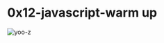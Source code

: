# 0x12-javascript-warm up

![yoo-z](https://s3.amazonaws.com/intranet-projects-files/holbertonschool-higher-level_programming+/303/Javascript-535.png.jpeg)
